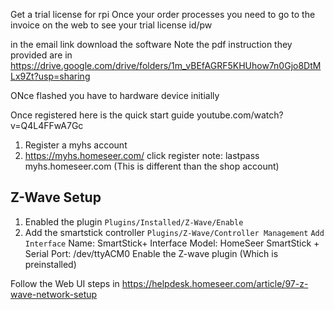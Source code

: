 Get a trial license for rpi
Once your order processes you need to go to the invoice on the web to see your trial license id/pw

in the email link download the software
Note the pdf instruction they provided are in https://drive.google.com/drive/folders/1m_vBEfAGRF5KHUhow7n0Gjo8DtMLx9Zt?usp=sharing

ONce flashed you have to hardware device initially

Once registered here is the quick start guide
youtube.com/watch?v=Q4L4FFwA7Gc

1. Register a myhs account
2. https://myhs.homeseer.com/ click register note: lastpass myhs.homeseer.com (This is different than the shop account)

## Z-Wave Setup
1. Enabled the plugin
    `Plugins/Installed/Z-Wave/Enable`
2. Add the smartstick controller
    `Plugins/Z-Wave/Controller Management`
    `Add Interface`
    Name: SmartStick+
    Interface Model: HomeSeer SmartStick +
    Serial Port: /dev/ttyACM0
Enable the Z-wave plugin (Which is preinstalled)

Follow the Web UI steps in 
https://helpdesk.homeseer.com/article/97-z-wave-network-setup


<!--stackedit_data:
eyJoaXN0b3J5IjpbLTUxNDc1OTAwOSwxMzkxMzkwMTQzLC0xNz
IxNDgwODMwLDcyOTI3MTU1NCwtMTk3MTU5MDA1NSwxNjYzNjgz
MzQ5LDg5MzQyNDM0NiwzNjc1MzkyMTBdfQ==
-->